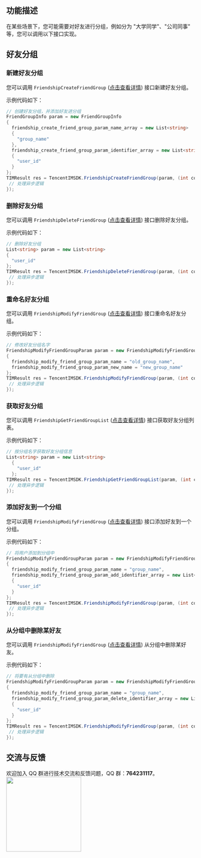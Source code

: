## 功能描述
在某些场景下，您可能需要对好友进行分组，例如分为 "大学同学"、"公司同事" 等，您可以调用以下接口实现。

## 好友分组

### 新建好友分组
您可以调用 `FriendshipCreateFriendGroup` ([点击查看详情](https://comm.qq.com/im/doc/unity/zh/api/FriendshipApi/FriendshipCreateFriendGroup.html)) 接口新建好友分组。

示例代码如下：


```c#
// 创建好友分组，并添加好友进分组
FriendGroupInfo param = new FriendGroupInfo
{
  friendship_create_friend_group_param_name_array = new List<string>
  {
    "group_name"
  },
  friendship_create_friend_group_param_identifier_array = new List<string>
  {
    "user_id"
  }
};
TIMResult res = TencentIMSDK.FriendshipCreateFriendGroup(param, (int code, string desc, List<FriendResult> result, string user_data)=>{
 // 处理异步逻辑
});
```


### 删除好友分组
您可以调用 `FriendshipDeleteFriendGroup` ([点击查看详情](https://comm.qq.com/im/doc/unity/zh/api/FriendshipApi/FriendshipDeleteFriendGroup.html)) 接口删除好友分组。

示例代码如下：


```c#
// 删除好友分组
List<string> param = new List<string>
{
  "user_id"
};
TIMResult res = TencentIMSDK.FriendshipDeleteFriendGroup(param, (int code, string desc, string user_data)=>{
 // 处理异步逻辑
});
```


### 重命名好友分组
您可以调用 `FriendshipModifyFriendGroup` ([点击查看详情](https://comm.qq.com/im/doc/unity/zh/api/FriendshipApi/FriendshipModifyFriendGroup.html)) 接口重命名好友分组。

示例代码如下：


```c#
// 修改好友分组名字
FriendshipModifyFriendGroupParam param = new FriendshipModifyFriendGroupParam
{
  friendship_modify_friend_group_param_name = "old_group_name",
  friendship_modify_friend_group_param_new_name = "new_group_name"
};
TIMResult res = TencentIMSDK.FriendshipModifyFriendGroup(param, (int code, string desc, List<FriendResult> result, string user_data)=>{
 // 处理异步逻辑
});
```


### 获取好友分组
您可以调用 `FriendshipGetFriendGroupList` ([点击查看详情](https://comm.qq.com/im/doc/unity/zh/api/FriendshipApi/FriendshipGetFriendGroupList.html)) 接口获取好友分组列表。

示例代码如下：


```c#
// 按分组名字获取好友分组信息
List<string> param = new List<string>
  {
    "user_id"
  };
TIMResult res = TencentIMSDK.FriendshipGetFriendGroupList(param, (int code, string desc, List<FriendGroupInfo> info_list, string user_data)=>{
 // 处理异步逻辑
});
```


### 添加好友到一个分组
您可以调用 `FriendshipModifyFriendGroup` ([点击查看详情](https://comm.qq.com/im/doc/unity/zh/api/FriendshipApi/FriendshipModifyFriendGroup.html)) 接口添加好友到一个分组。

示例代码如下：


```c#
// 将用户添加到分组中
FriendshipModifyFriendGroupParam param = new FriendshipModifyFriendGroupParam
{
  friendship_modify_friend_group_param_name = "group_name",
  friendship_modify_friend_group_param_add_identifier_array = new List<string>
  {
    "user_id"
  }
};
TIMResult res = TencentIMSDK.FriendshipModifyFriendGroup(param, (int code, string desc, List<FriendResult> result, string user_data)=>{
 // 处理异步逻辑
});
```


### 从分组中删除某好友
您可以调用 `FriendshipModifyFriendGroup` ([点击查看详情](https://comm.qq.com/im/doc/unity/zh/api/FriendshipApi/FriendshipModifyFriendGroup.html)) 从分组中删除某好友。

示例代码如下：


```c#
// 将要有从分组中删除
FriendshipModifyFriendGroupParam param = new FriendshipModifyFriendGroupParam
{
  friendship_modify_friend_group_param_name = "group_name",
  friendship_modify_friend_group_param_delete_identifier_array = new List<string>
  {
    "user_id"
  }
};
TIMResult res = TencentIMSDK.FriendshipModifyFriendGroup(param, (int code, string desc, List<FriendResult> result, string user_data)=>{
 // 处理异步逻辑
});
```

## 交流与反馈

欢迎加入 QQ 群进行技术交流和反馈问题，QQ 群：**764231117**。
<img style="width: 200px; max-width: inherit;" src="https://qcloudimg.tencent-cloud.cn/raw/0a958e8572783faf746ea3233781322c.jpg" />



